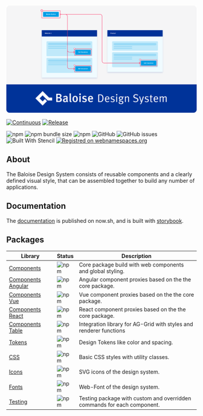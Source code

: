 <a href="https://design.baloise.dev" target="blank">
    <img src="https://raw.githubusercontent.com/baloise-incubator/design-system/next/resources/images/banner.svg?sanitize=true" alt="Baloise Design System" />
</a>

<br>

[![Continuous](https://github.com/baloise/design-system/actions/workflows/continuous.yml/badge.svg?branch=master)](https://github.com/baloise/design-system/actions/workflows/continuous.yml)
[![Release](https://github.com/baloise/design-system/actions/workflows/release.yml/badge.svg?branch=master)](https://github.com/baloise/design-system/actions/workflows/release.yml)

![npm](https://img.shields.io/npm/v/@baloise/design-system-components)
![npm bundle size](https://img.shields.io/bundlephobia/min/@baloise/design-system-components)
![npm](https://img.shields.io/npm/dt/@baloise/design-system-components)
![GitHub](https://img.shields.io/github/license/baloise/design-system)
![GitHub issues](https://img.shields.io/github/issues/baloise/design-system)
![Built With Stencil](https://img.shields.io/badge/-Built%20With%20Stencil-16161d.svg?logo=data%3Aimage%2Fsvg%2Bxml%3Bbase64%2CPD94bWwgdmVyc2lvbj0iMS4wIiBlbmNvZGluZz0idXRmLTgiPz4KPCEtLSBHZW5lcmF0b3I6IEFkb2JlIElsbHVzdHJhdG9yIDE5LjIuMSwgU1ZHIEV4cG9ydCBQbHVnLUluIC4gU1ZHIFZlcnNpb246IDYuMDAgQnVpbGQgMCkgIC0tPgo8c3ZnIHZlcnNpb249IjEuMSIgaWQ9IkxheWVyXzEiIHhtbG5zPSJodHRwOi8vd3d3LnczLm9yZy8yMDAwL3N2ZyIgeG1sbnM6eGxpbms9Imh0dHA6Ly93d3cudzMub3JnLzE5OTkveGxpbmsiIHg9IjBweCIgeT0iMHB4IgoJIHZpZXdCb3g9IjAgMCA1MTIgNTEyIiBzdHlsZT0iZW5hYmxlLWJhY2tncm91bmQ6bmV3IDAgMCA1MTIgNTEyOyIgeG1sOnNwYWNlPSJwcmVzZXJ2ZSI%2BCjxzdHlsZSB0eXBlPSJ0ZXh0L2NzcyI%2BCgkuc3Qwe2ZpbGw6I0ZGRkZGRjt9Cjwvc3R5bGU%2BCjxwYXRoIGNsYXNzPSJzdDAiIGQ9Ik00MjQuNywzNzMuOWMwLDM3LjYtNTUuMSw2OC42LTkyLjcsNjguNkgxODAuNGMtMzcuOSwwLTkyLjctMzAuNy05Mi43LTY4LjZ2LTMuNmgzMzYuOVYzNzMuOXoiLz4KPHBhdGggY2xhc3M9InN0MCIgZD0iTTQyNC43LDI5Mi4xSDE4MC40Yy0zNy42LDAtOTIuNy0zMS05Mi43LTY4LjZ2LTMuNkgzMzJjMzcuNiwwLDkyLjcsMzEsOTIuNyw2OC42VjI5Mi4xeiIvPgo8cGF0aCBjbGFzcz0ic3QwIiBkPSJNNDI0LjcsMTQxLjdIODcuN3YtMy42YzAtMzcuNiw1NC44LTY4LjYsOTIuNy02OC42SDMzMmMzNy45LDAsOTIuNywzMC43LDkyLjcsNjguNlYxNDEuN3oiLz4KPC9zdmc%2BCg%3D%3D&colorA=16161d&style=flat-square)
[![Registred on webnamespaces.org](https://img.shields.io/static/v1?label=webnamespaces.org&color=blue&message=myns)](https://webnamespaces.org)

## About

The Baloise Design System consists of reusable components and a clearly defined visual style, that can be assembled together to build any number of applications.

## Documentation

The [documentation](https://design.baloise.dev) is published on now.sh, and is built with [storybook](https://storybook.js.org).

## Packages

| Library                                          | Status                                                                              | Description                                                             |
| ------------------------------------------------ | ----------------------------------------------------------------------------------- | ----------------------------------------------------------------------- |
| [Components](https://design.baloise.dev)         | ![npm](https://img.shields.io/npm/v/@baloise/design-system-next-components)         | Core package build with web components and global styling.              |
| [Components Angular](https://design.baloise.dev) | ![npm](https://img.shields.io/npm/v/@baloise/design-system-next-components-angular) | Angular component proxies based on the the core package.                |
| [Components Vue](https://design.baloise.dev)     | ![npm](https://img.shields.io/npm/v/@baloise/design-system-next-components-vue)     | Vue component proxies based on the the core package.                    |
| [Components React](https://design.baloise.dev)   | ![npm](https://img.shields.io/npm/v/@baloise/design-system-next-components-react)   | React component proxies based on the the core package.                  |
| [Components Table](https://design.baloise.dev)   | ![npm](https://img.shields.io/npm/v/@baloise/design-system-next-components-table)   | Integration library for AG-Grid with styles and renderer functions      |
| [Tokens](https://design.baloise.dev)             | ![npm](https://img.shields.io/npm/v/@baloise/design-system-next-tokens)             | Design Tokens like color and spacing.                                   |
| [CSS](https://design.baloise.dev)                | ![npm](https://img.shields.io/npm/v/@baloise/design-system-next-css)                | Basic CSS styles with utility classes.                                  |
| [Icons](https://design.baloise.dev)              | ![npm](https://img.shields.io/npm/v/@baloise/design-system-next-icons)              | SVG icons of the design system.                                         |
| [Fonts](https://design.baloise.dev)              | ![npm](https://img.shields.io/npm/v/@baloise/design-system-next-fonts)              | Web-Font of the design system.                                          |
| [Testing](https://design.baloise.dev)            | ![npm](https://img.shields.io/npm/v/@baloise/design-system-next-testing)            | Testing package with custom and overridden commands for each component. |

